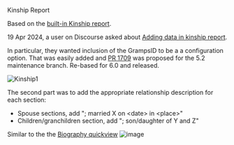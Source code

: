 Kinship Report

Based on the [built-in Kinship report](https://www.gramps-project.org/wiki/index.php/Gramps_6.0_Wiki_Manual_-_Reports_-_part_6#Kinship_Report).

19 Apr 2024, a user on Discourse asked about [Adding data in kinship report](https://gramps.discourse.group/t/adding-data-in-kinship-report/5287). 

In particular, they wanted inclusion of the GrampsID to be a a configuration option. That was easily added and [PR 1709](https://github.com/gramps-project/gramps/pull/1709) was proposed for the 5.2 maintenance branch. Re-based for 6.0 and released.

![Kinship1](https://github.com/user-attachments/assets/6465ef6a-bfed-4895-a650-e4fc2ff0e3b1)

The second part was to add the appropriate relationship description for each section:
* Spouse sections, add "; married X on &lt;date> in &lt;place>"
* Children/granchildren section, add "; son/daughter of Y and Z"

Similar to the the [Biography quickview](https://github.com/gramps-project/addons-source/blob/maintenance/gramps60/BiographyQuickview/BiographyQuickview.py)
![image](https://github.com/user-attachments/assets/cc76adae-e0d1-4a46-b52b-91710aba0c5f)
